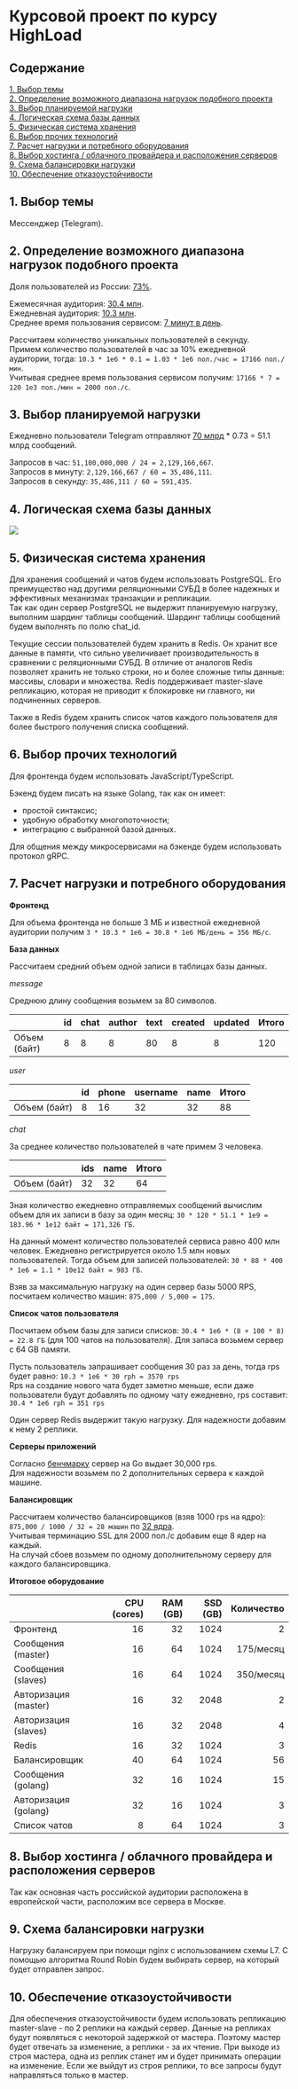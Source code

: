 # Курсовой проект по курсу HighLoad

## Содержание

[1. Выбор темы](#1) <br>
[2. Определение возможного диапазона нагрузок подобного проекта](#2) <br>
[3. Выбор планируемой нагрузки](#3) <br>
[4. Логическая схема базы данных](#4) <br>
[5. Физическая система хранения](#5) <br>
[6. Выбор прочих технологий](#6) <br>
[7. Расчет нагрузки и потребного оборудования](#7) <br>
[8. Выбор хостинга / облачного провайдера и расположения серверов](#8) <br>
[9. Схема балансировки нагрузки](#9) <br>
[10. Обеспечение отказоустойчивости](#10) <br>

## 1. <a name="1"></a> Выбор темы

Мессенджер (Telegram).

## 2. <a name="2"></a> Определение возможного диапазона нагрузок подобного проекта

Доля пользователей из России: [73%](https://exlibris.ru/news/telegram-2020-auditoriya-i-kanaly/). <br>

Ежемесячная аудитория: [30.4 млн](https://webindex.mediascope.net/report?byGeo=2&byDevice=3&byDevice=1&byDevice=2&byMonth=202011&id=240443). <br>
Ежедневная аудитория: [10.3 млн](https://webindex.mediascope.net/report?byGeo=2&byDevice=3&byDevice=1&byDevice=2&byMonth=202011&id=240443). <br>
Среднее время пользования сервисом: [7 минут в день](https://exlibris.ru/news/telegram-2020-auditoriya-i-kanaly/).

Рассчитаем количество уникальных пользователей в секунду. <br>
Примем количество пользователей в час за 10% ежедневной аудитории, тогда: `10.3 * 1e6 * 0.1 = 1.03 * 1e6 пол./час = 17166 пол./мин`. <br>
Учитывая среднее время пользования сервисом получим: `17166 * 7 = 120 1е3 пол./мин = 2000 пол./c`.

## 3. <a name="3"></a> Выбор планируемой нагрузки

Ежедневно пользователи Telegram отправляют [70 млрд](https://relayto.com/relayto/telegram-open-network-ton-ico-whitepaper-6kf4rycn/pdf) * 0.73 = 51.1 млрд сообщений. <br>

Запросов в час: `51,100,000,000 / 24 = 2,129,166,667`. <br>
Запросов в минуту: `2,129,166,667 / 60 = 35,486,111`. <br>
Запросов в секунду: `35,486,111 / 60 = 591,435`.

## 4. <a name="4"></a> Логическая схема базы данных

![](schema.png)

## 5. <a name="5"></a> Физическая система хранения

Для хранения сообщений и чатов будем использовать PostgreSQL.
Его преимущество над другими реляционными СУБД в более надежных и эффективных механизмах транзакции и репликации. <br>
Так как один сервер PostgreSQL не выдержит планируемую нагрузку, выполним шардинг таблицы сообщений.
Шардинг таблицы сообщений будем выполнять по полю chat_id.

Текущие сессии пользователей будем хранить в Redis.
Он хранит все данные в памяти, что сильно увеличивает производительность в сравнении с реляционными СУБД.
В отличие от аналогов Redis позволяет хранить не только строки, но и более сложные типы данные: массивы, словари и множества.
Redis поддерживает master-slave репликацию, которая не приводит к блокировке ни главного, ни подчиненных серверов.

Также в Redis будем хранить список чатов каждого пользователя для более быстрого получения списка сообщений.

## 6. <a name="6"></a> Выбор прочих технологий

Для фронтенда будем использовать JavaScript/TypeScript.

Бэкенд будем писать на языке Golang, так как он имеет:
- простой синтаксис;
- удобную обработку многопоточности;
- интеграцию с выбранной базой данных.

Для общения между микросервисами на бэкенде будем использовать протокол gRPC.

## 7. <a name="7"></a> Расчет нагрузки и потребного оборудования

**Фронтенд**

Для объема фронтенда не больше 3 МБ и известной ежедневной аудитории получим
`3 * 10.3 * 1e6 = 30.8 * 1e6 МБ/день = 356 МБ/с`.

**База данных**

Рассчитаем средний объем одной записи в таблицах базы данных.

*message*

Среднюю длину сообщения возьмем за 80 символов.

&nbsp; | id | chat | author | text | created | updated | Итого
--- | --- | --- | --- | --- | --- | --- | ---
Объем (байт) | 8 | 8 | 8 | 80 | 8 | 8 | 120

*user*

&nbsp; | id | phone | username | name | Итого
--- | --- | --- | --- | --- | ---
Объем (байт) | 8 | 16 | 32 | 32 | 88

*chat*

За среднее количество пользователей в чате примем 3 человека.

&nbsp; | ids | name | Итого
--- | --- | --- | ---
Объем (байт) | 32 | 32 | 64

Зная количество ежедневно отправляемых сообщений вычислим объем для их записи в базу за один месяц:
`30 * 120 * 51.1 * 1e9 = 183.96 * 1e12 байт = 171,326 ГБ`.

На данный момент количество пользователей сервиса равно 400 млн человек.
Ежедневно регистрируется около 1.5 млн новых пользователей.
Тогда объем для записей пользователей:
`30 * 88 * 400 * 1e6 = 1.1 * 10e12 байт = 983 ГБ`.

Взяв за максимальную нагрузку на один сервер базы 5000 RPS, посчитаем количество машин: `875,000 / 5,000 = 175`.

**Список чатов пользователя**

Посчитаем объем базы для записи списков: `30.4 * 1e6 * (8 + 100 * 8) = 22.8 ГБ` (для 100 чатов на пользователя).
Для запаса возьмем сервер с 64 GB памяти.

Пусть пользователь запрашивает сообщения 30 раз за день, тогда rps будет равно: `10.3 * 1e6 * 30 rph = 3570 rps` <br>
Rps на создание нового чата будет заметно меньше, если даже пользователи будут добавлять по одному чату ежедневно, rps составит: `30.4 * 1e6 rph = 351 rps`

Один сервер Redis выдержит такую нагрузку. Для надежности добавим к нему 2 реплики.

**Серверы приложений**

Согласно [бенчмарку](https://github.com/smallnest/go-web-framework-benchmark) сервер на Go выдает 30,000 rps. <br>
Для надежности возьмем по 2 дополнительных сервера к каждой машине.

**Балансировщик**

Рассчитаем количество балансировщиков (взяв 1000 rps на ядро): `875,000 / 1000 / 32 = 28 машин` по [32 ядра](https://www.nginx.com/blog/testing-the-performance-of-nginx-and-nginx-plus-web-servers/). <br> 
Учитывая терминацию SSL для 2000 пол./c добавим еще 8 ядер на каждый. <br>
На случай сбоев возьмем по одному дополнительному серверу для каждого балансировщика.

**Итоговое оборудование**

&nbsp; | CPU (cores) | RAM (GB) | SSD (GB) | Количество
--- | ---: | ---: | ---: | ---:
Фронтенд | 16 | 32 | 1024 | 2
Сообщения (master) | 16 | 64 | 1024 | 175/месяц
Сообщения (slaves) | 16 | 64 | 1024 | 350/месяц
Авторизация (master) | 16 | 32 | 2048 | 2
Авторизация (slaves) | 16 | 32 | 2048 | 4
Redis | 16 | 32 | 1024 | 3
Балансировщик | 40 | 64 | 1024 | 56
Сообщения (golang) | 32 | 16 | 1024 | 15
Авторизация (golang) | 32 | 16 | 1024 | 3
Список чатов | 8 | 64 | 1024 | 3

## 8. <a name="8"></a> Выбор хостинга / облачного провайдера и расположения серверов

Так как основная часть российской аудитории расположена в европейской части, расположим все сервера в Москве.

## 9. <a name="9"></a> Схема балансировки нагрузки

Нагрузку балансируем при помощи nginx с использованием схемы L7.
С помощью алгоритма Round Robin будем выбирать сервер, на который будет отправлен запрос.

## 10. <a name="10"></a> Обеспечение отказоустойчивости

Для обеспечения отказоустойчивости будем использовать репликацию master-slave - по 2 реплики на каждый сервер.
Данные на репликах будут появляться с некоторой задержкой от мастера.
Поэтому мастер будет отвечать за изменение, а реплики - за их чтение.
При выходе из строя мастера, одна из реплик станет им и будет принимать операции на изменение.
Если же выйдут из строя реплики, то все запросы будут направляться только в мастер.